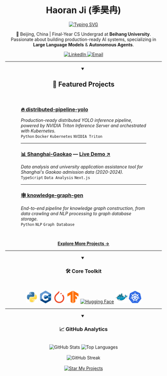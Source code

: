 <div align="center">
  <h1 style="font-weight: bold; border-bottom: none;">Haoran Ji (季昊冉)</h1>
  <a href="https://git.io/typing-svg">
    <img src="https://readme-typing-svg.herokuapp.com?font=Fira+Code&pause=1000&color=58A6FF&center=true&vCenter=true&width=435&lines=AI+Enthusiast+%26+Developer;LLM+%26+NLP+Explorer;Building+the+Future+with+Code" alt="Typing SVG">
  </a>
  <p>
    📍 Beijing, China | Final-Year CS Undergrad at <b>Beihang University</b>.
    <br>
    Passionate about building production-ready AI systems, specializing in <b>Large Language Models</b> & <b>Autonomous Agents</b>.
  </p>
  <p>
    <a href="https://www.linkedin.com/in/haoran-ji-b9994231b/">
      <img src="https://img.shields.io/badge/LinkedIn-0A66C2?style=for-the-badge&logo=linkedin&logoColor=white" alt="LinkedIn">
    </a>
    <a href="mailto:jihaoran@buaa.edu.cn">
      <img src="https://img.shields.io/badge/Email-D14836?style=for-the-badge&logo=gmail&logoColor=white" alt="Email">
    </a>
  </p>
</div>

---

<details open align="center">
<summary><h2>🚀 Featured Projects</h2></summary>
<div align="left" style="width: 80%; margin: auto;">
<br>

### <a href="https://github.com/666keke/distributed-pipeline-yolo">🔥 distributed-pipeline-yolo</a>
*Production-ready distributed YOLO inference pipeline, powered by NVIDIA Triton Inference Server and orchestrated with Kubernetes.*
<br>
<code>Python</code> <code>Docker</code> <code>Kubernetes</code> <code>NVIDIA Triton</code>

---

### <a href="https://github.com/666keke/Shanghai-Gaokao">📊 Shanghai-Gaokao</a> — <a href="https://666keke.github.io/Shanghai-Gaokao/"><strong>Live Demo ↗</strong></a>
*Data analysis and university application assistance tool for Shanghai's Gaokao admission data (2020-2024).*
<br>
<code>TypeScript</code> <code>Data Analysis</code> <code>Next.js</code>

---

### <a href="https://github.com/666keke/knowledge-graph-gen">🕸️ knowledge-graph-gen</a>
*End-to-end pipeline for knowledge graph construction, from data crawling and NLP processing to graph database storage.*
<br>
<code>Python</code> <code>NLP</code> <code>Graph Database</code>

<br>
<p align="center">
  <a href="https://github.com/666keke?tab=repositories">
    <b>Explore More Projects →</b>
  </a>
</p>
</div>
</details>

---

<details open align="center">
<summary><h3>🛠️ Core Toolkit</h3></summary>
<br>
<p>
  <a href="https://www.python.org" target="_blank" rel="noreferrer"><img src="https://raw.githubusercontent.com/devicons/devicon/master/icons/python/python-original.svg" alt="Python" width="40" height="40"/></a>
  <a href="https://isocpp.org" target="_blank" rel="noreferrer"><img src="https://raw.githubusercontent.com/devicons/devicon/master/icons/cplusplus/cplusplus-original.svg" alt="C++" width="40" height="40"/></a>
  <a href="https://pytorch.org" target="_blank" rel="noreferrer"><img src="https://raw.githubusercontent.com/devicons/devicon/master/icons/pytorch/pytorch-original.svg" alt="PyTorch" width="40" height="40"/></a>
  <a href="https://www.tensorflow.org" target="_blank" rel="noreferrer"><img src="https://raw.githubusercontent.com/devicons/devicon/master/icons/tensorflow/tensorflow-original.svg" alt="TensorFlow" width="40" height="40"/></a>
  <a href="https://huggingface.co" target="_blank" rel="noreferrer"><img src="https://huggingface.co/front/assets/huggingface_logo-noborder.svg" alt="Hugging Face" width="40" height="40"/></a>
  <a href="https://www.docker.com" target="_blank" rel="noreferrer"><img src="https://raw.githubusercontent.com/devicons/devicon/master/icons/docker/docker-original.svg" alt="Docker" width="40" height="40"/></a>
  <a href="https://kubernetes.io" target="_blank" rel="noreferrer"><img src="https://raw.githubusercontent.com/devicons/devicon/master/icons/kubernetes/kubernetes-plain.svg" alt="Kubernetes" width="40" height="40"/></a>
</p>
</details>

---

<details open align="center">
<summary><h3>📈 GitHub Analytics</h3></summary>
<br>
  <img src="https://github-readme-stats.vercel.app/api?username=666keke&show_icons=true&theme=tokyonight&hide_border=true&bg_color=0D1117&title_color=58A6FF&icon_color=58A6FF" alt="GitHub Stats" />
  <img src="https://github-readme-stats.vercel.app/api/top-langs/?username=666keke&layout=compact&theme=tokyonight&hide_border=true&bg_color=0D1117&title_color=58A6FF" alt="Top Languages" />
  <br><br>
  <img src="https://streak-stats.demolab.com/?user=666keke&theme=tokyonight&hide_border=true&background=0D1117&stroke=58A6FF&ring=58A6FF&fire=58A6FF&currStreakNum=C9D1D9&sideNums=C9D1D9&currStreakLabel=C9D1D9&sideLabels=C9D1D9" alt="GitHub Streak" />
</details>

<br>

<div align="center">
  <a href="https://github.com/666keke">
    <img src="https://img.shields.io/badge/⭐_Star_My_Work-2E86AB?style=for-the-badge&logo=github&logoColor=white" alt="Star My Projects"/>
  </a>
</div>
